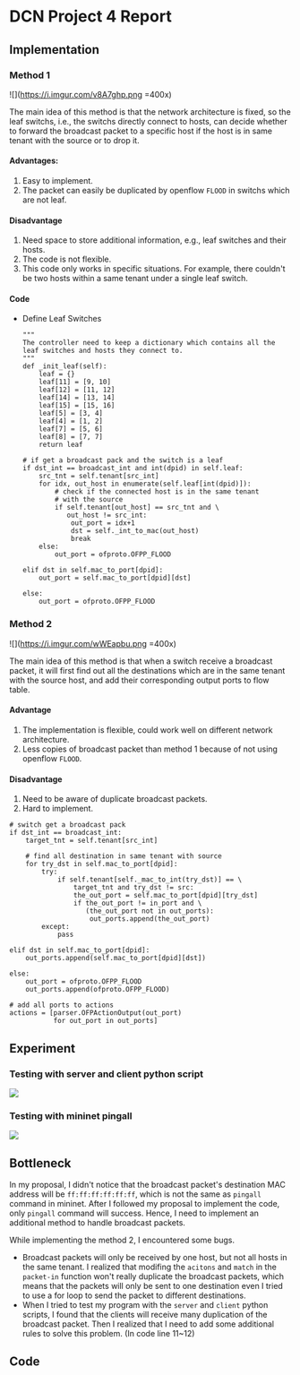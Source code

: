 # DCN Project 4 Report
## Implementation
### Method 1
![](https://i.imgur.com/v8A7ghp.png =400x)

The main idea of this method is that the network architecture is fixed, so the leaf switchs, i.e., the switchs directly connect to hosts, can decide whether to forward the broadcast packet to a specific host if the host is in same tenant with the source or to drop it.

#### Advantages:
1. Easy to implement.
2. The packet can easily be duplicated by openflow `FLOOD` in switchs which are not leaf.
#### Disadvantage
1. Need space to store additional information, e.g., leaf switches and their hosts.
2. The code is not flexible.
3. This code only works in specific situations. For example, there couldn't be two hosts within a same tenant under a single leaf switch.

#### Code
+ Define Leaf Switches
    ```python=
    """
    The controller need to keep a dictionary which contains all the
    leaf switches and hosts they connect to.
    """
    def _init_leaf(self):
        leaf = {}
        leaf[11] = [9, 10]
        leaf[12] = [11, 12]
        leaf[14] = [13, 14]
        leaf[15] = [15, 16]
        leaf[5] = [3, 4]
        leaf[4] = [1, 2]
        leaf[7] = [5, 6]
        leaf[8] = [7, 7]
        return leaf
    ```

    ```python=
    # if get a broadcast pack and the switch is a leaf
    if dst_int == broadcast_int and int(dpid) in self.leaf:
        src_tnt = self.tenant[src_int]
        for idx, out_host in enumerate(self.leaf[int(dpid)]):
            # check if the connected host is in the same tenant
            # with the source
            if self.tenant[out_host] == src_tnt and \
               out_host != src_int:
                out_port = idx+1
                dst = self._int_to_mac(out_host)
                break
        else:
            out_port = ofproto.OFPP_FLOOD

    elif dst in self.mac_to_port[dpid]:
        out_port = self.mac_to_port[dpid][dst]     

    else:
        out_port = ofproto.OFPP_FLOOD

    ```

### Method 2
![](https://i.imgur.com/wWEapbu.png =400x)

The main idea of this method is that when a switch receive a broadcast packet, it will first find out all the destinations which are in the same tenant with the source host, and add their corresponding output ports to flow table.  

#### Advantage
1. The implementation is flexible, could work well on different network architecture.
2. Less copies of broadcast packet than method 1 because of not using openflow `FLOOD`.

#### Disadvantage
1. Need to be aware of duplicate broadcast packets.
2. Hard to implement.
```python=
# switch get a broadcast pack
if dst_int == broadcast_int:
    target_tnt = self.tenant[src_int]
    
    # find all destination in same tenant with source
    for try_dst in self.mac_to_port[dpid]:
        try:
            if self.tenant[self._mac_to_int(try_dst)] == \
                target_tnt and try_dst != src:
                the_out_port = self.mac_to_port[dpid][try_dst]
                if the_out_port != in_port and \
                   (the_out_port not in out_ports):
                    out_ports.append(the_out_port)
        except:
            pass
            
elif dst in self.mac_to_port[dpid]:
    out_ports.append(self.mac_to_port[dpid][dst])      

else:
    out_port = ofproto.OFPP_FLOOD
    out_ports.append(ofproto.OFPP_FLOOD)

# add all ports to actions
actions = [parser.OFPActionOutput(out_port) 
           for out_port in out_ports]

```

## Experiment
### Testing with server and client python script
![](https://i.imgur.com/keD2s7T.png)

### Testing with mininet pingall
![](https://i.imgur.com/lqqodRP.png)

## Bottleneck
In my proposal, I didn't notice that the broadcast packet's destination MAC address will be `ff:ff:ff:ff:ff:ff`, which is not the same as `pingall` command in mininet. After I followed my proposal to implement the code, only `pingall` command will success. Hence, I need to implement an additional method to handle broadcast packets.

While implementing the method 2, I encountered some bugs.
+ Broadcast packets will only be received by one host, but not all hosts in the same tenant. I realized that modifing the `acitons` and `match` in the `packet-in` function won't really duplicate the broadcast packets, which means that the packets will only be sent to one destination even I tried to use a for loop to send the packet to different destinations.
+ When I tried to test my program with the `server` and `client` python scripts, I found that the clients will receive many duplication of the broadcast packet. Then I realized that I need to add some additional rules to solve this problem. (In code line 11~12)

## Code
